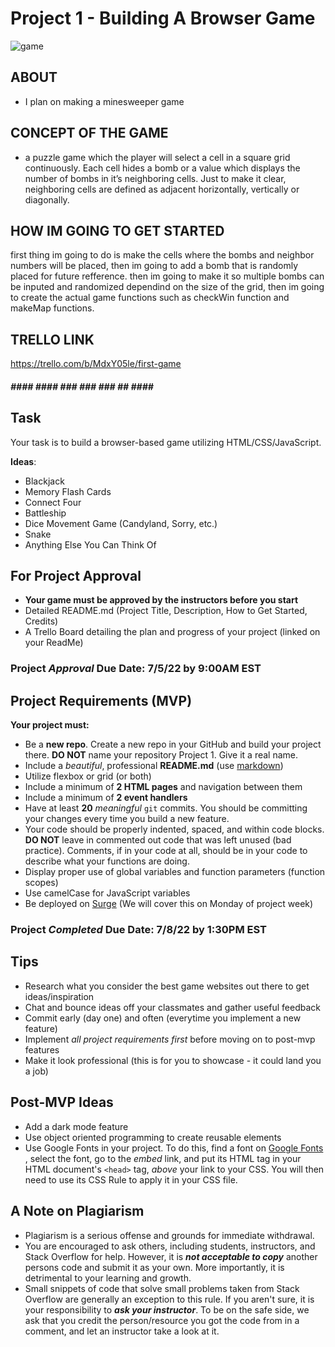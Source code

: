 # Project 1 - Building A Browser Game

![game](https://miro.medium.com/max/1600/1*dQzFEaAHwxouaImAuUd3EQ.gif)
## ABOUT ##
- I plan on making a minesweeper game 
## CONCEPT OF THE GAME ##
-  a puzzle game which the player will select a cell in a square grid continuously. Each cell hides a bomb or a value which displays the number of bombs in it’s neighboring cells. Just to make it clear, neighboring cells are defined as adjacent horizontally, vertically or diagonally.
## HOW IM GOING TO GET STARTED ##
first thing im going to do is make the cells where the bombs and neighbor numbers will be placed, then im going to add a bomb that is randomly placed for future refference.
then im going to make it so multiple bombs can be inputed and randomized dependind on the size of the grid, then im going to create the actual game functions such as checkWin function and makeMap functions.

## TRELLO LINK ##
https://trello.com/b/MdxY05le/first-game
##### #### #### ### ### ### ## #### #####




## Task

Your task is to build a browser-based game utilizing HTML/CSS/JavaScript.

**Ideas**:
- Blackjack
- Memory Flash Cards
- Connect Four
- Battleship
- Dice Movement Game (Candyland, Sorry, etc.)
- Snake
- Anything Else You Can Think Of

## For Project Approval
- **Your game must be approved by the instructors before you start**
- Detailed README.md (Project Title, Description, How to Get Started, Credits)
- A Trello Board detailing the plan and progress of your project (linked on your ReadMe)

### **Project _Approval_ Due Date:** 7/5/22 by 9:00AM EST


## Project Requirements (MVP)
**Your project must:**
- Be a **new repo**. Create a new repo in your GitHub and build your project there. **DO NOT** name your repository Project 1. Give it a real name.
- Include a _beautiful_, professional **README.md** (use [markdown](https://guides.github.com/features/mastering-markdown/))
- Utilize flexbox or grid (or both)
- Include a minimum of **2 HTML pages** and navigation between them
- Include a minimum of **2 event handlers**
- Have at least **20** _meaningful_ `git` commits. You should be committing your changes every time you build a new feature.
- Your code should be properly indented, spaced, and within code blocks. **DO NOT** leave in commented out code that was left unused (bad practice). Comments, if in your code at all, should be in your code to describe what your functions are doing.
- Display proper use of global variables and function parameters (function scopes)
- Use camelCase for JavaScript variables
- Be deployed on [Surge](https://surge.sh/) (We will cover this on Monday of project week)

### **Project _Completed_ Due Date:** 7/8/22 by 1:30PM EST

## Tips

- Research what you consider the best game websites out there to get ideas/inspiration
- Chat and bounce ideas off your classmates and gather useful feedback
- Commit early (day one) and often (everytime you implement a new feature)
- Implement _all project requirements first_ before moving on to post-mvp features
- Make it look professional (this is for you to showcase - it could land you a job)

## Post-MVP Ideas
- Add a dark mode feature
- Use object oriented programming to create reusable elements
- Use Google Fonts in your project. To do this, find a font on [Google Fonts](https://fonts.google.com/) , select the font, go to the *embed* link, and put its HTML tag in your HTML document's `<head>` tag, *above* your link to your CSS. You will then need to use its CSS Rule to apply it in your CSS file.

## A Note on Plagiarism
  
- Plagiarism is a serious offense and grounds for immediate withdrawal.
- You are encouraged to ask others, including students, instructors, and Stack Overflow for help. However, it is <b><i>not acceptable to copy</i></b> another persons code and submit it as your own. More importantly, it is detrimental to your learning and growth.
- Small snippets of code that solve small problems taken from Stack Overflow are generally an exception to this rule. If you aren't sure, it is your responsibility to <b><i>ask your instructor</i></b>. To be on the safe side, we ask that you credit the person/resource you got the code from in a comment, and let an instructor take a look at it.

